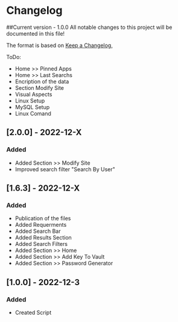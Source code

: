 # Changelog
##Current version - 1.0.0
All notable changes to this project will be documented in this file!

The format is based on [Keep a Changelog](https://keepachangelog.com/en/1.0.0/),

ToDo:
 - Home >> Pinned Apps
 - Home >> Last Searchs
 - Encription of the data
 - Section Modify Site
 - Visual Aspects
 - Linux Setup
 - MySQL Setup
 - Linux Comand


## [2.0.0] - 2022-12-X
### Added
 - Added Section >> Modify Site
 - Improved search filter "Search By User"

## [1.6.3] - 2022-12-X
### Added
 - Publication of the files
 - Added Requerments
 - Added Search Bar
 - Added Results Section
 - Added Search Filters
 - Added Section >> Home
 - Added Section >> Add Key To Vault
 - Added Section >> Password Generator

## [1.0.0] - 2022-12-3
### Added
- Created Script
